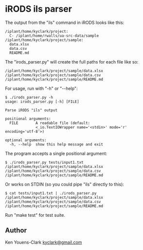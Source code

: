 # iRODS ils parser

The output from the "ils" command in iRODS looks like this:

```
/iplant/home/kyclark/project:
  C- /iplant/home/rwalls/ua-src-data/sample
/iplant/home/kyclark/project/sample:
  data.xlsx
  data.csv
  README.md
```

The "irods_parser.py" will create the full paths for each file like so:

```
/iplant/home/kyclark/project/sample/data.xlsx
/iplant/home/kyclark/project/sample/data.csv
/iplant/home/kyclark/project/sample/README.md
```

For usage, run with "-h" or "--help":

```
$ ./irods_parser.py -h
usage: irods_parser.py [-h] [FILE]

Parse iRODS "ils" output

positional arguments:
  FILE        A readable file (default: 
              <_io.TextIOWrapper name='<stdin>' mode='r' encoding='utf-8'>)

optional arguments:
  -h, --help  show this help message and exit
```

The program accepts a single positional argument:

```
$ ./irods_parser.py tests/input1.txt
/iplant/home/kyclark/project/sample/data.xlsx
/iplant/home/kyclark/project/sample/data.csv
/iplant/home/kyclark/project/sample/README.md
```

Or works on STDIN (so you could pipe "ils" directly to this):

```
$ cat tests/input1.txt | ./irods_parser.py
/iplant/home/kyclark/project/sample/data.xlsx
/iplant/home/kyclark/project/sample/data.csv
/iplant/home/kyclark/project/sample/README.md
```

Run "make test" for test suite.

## Author

Ken Youens-Clark <kyclark@gmail.com>
